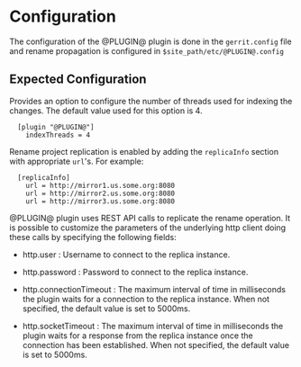 Configuration
=============

The configuration of the @PLUGIN@ plugin is done in the `gerrit.config`
file and rename propagation is configured in `$site_path/etc/@PLUGIN@.config`

Expected Configuration
----------------------
Provides an option to configure the number of threads used for indexing
the changes. The default value used for this option is 4.

```
  [plugin "@PLUGIN@"]
    indexThreads = 4
```

Rename project replication is enabled by adding the `replicaInfo` section with appropriate `url`'s.
For example:
```
  [replicaInfo]
    url = http://mirror1.us.some.org:8080
    url = http://mirror2.us.some.org:8080
    url = http://mirror3.us.some.org:8080
```

@PLUGIN@ plugin uses REST API calls to replicate the rename operation. It is possible to customize
the parameters of the underlying http client doing these calls by specifying the following fields:

- http.user : Username to connect to the replica instance.

- http.password : Password to connect to the replica instance.

- http.connectionTimeout : The maximum interval of time in milliseconds the plugin waits for a
connection to the replica instance. When not specified, the default value is set to 5000ms.

- http.socketTimeout : The maximum interval of time in milliseconds the plugin waits for a response
from the replica instance once the connection has been established. When not specified, the default
value is set to 5000ms.
